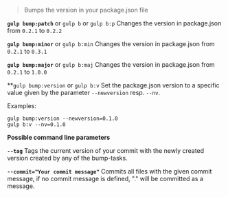 > Bumps the version in your package.json file

**`gulp bump:patch`** or `gulp b` or `gulp b:p`
Changes the version in package.json from `0.2.1` to `0.2.2`

**`gulp bump:minor`** or `gulp b:min`
Changes the version in package.json from `0.2.1` to `0.3.1`

**`gulp bump:major`** or `gulp b:maj`
Changes the version in package.json from `0.2.1` to `1.0.0`

**`gulp bump:version` or `gulp b:v`
Set the package.json version to a specific value given by the parameter `--newversion` resp. `--nv`.

Examples:
```
gulp bump:version --newversion=0.1.0
gulp b:v --nv=0.1.0
```

**Possible command line parameters** 

**`--tag`**
Tags the current version of your commit with the newly created version created by any of the bump-tasks.

**`--commit="Your commit message"`**
Commits all files with the given commit message, if no commit message is defined, "." will be committed as a message.
